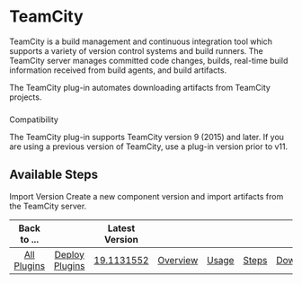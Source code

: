
TeamCity
========


TeamCity is a build management and continuous integration tool which supports a variety of version control systems and 
build runners. The TeamCity server manages committed code changes, builds, real-time build information received from 
build agents, and build artifacts.


The TeamCity plug-in automates downloading artifacts from TeamCity projects.


### 
Compatibility


The TeamCity plug-in supports TeamCity version 9 (2015) and later. If you are using a previous version 
of TeamCity, use a plug-in version prior to v11. 



Available Steps
---------------


Import Version Create a new 
component version and import artifacts from the TeamCity server.





|Back to ...||Latest Version|||||
| :---: | :---: | :---: | :---: | :---: | :---: | :---: |
|[All Plugins](../../index.md)|[Deploy Plugins](../README.md)|[19.1131552]()|[Overview](overview.md)|[Usage](usage.md)|[Steps](steps.md)|[Downloads](downloads.md)|
